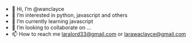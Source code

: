- 👋 Hi, I’m @wanclayce
- 👀 I’m interested in python, javascript and others
- 🌱 I’m currently learning javascript
- 💞️ I’m looking to collaborate on ...
- 📫 How to reach me laralord33@gmail.com or larawaclayce@gmail.com

<!---
wanclayce/wanclayce is a ✨ special ✨ repository because its `README.md` (this file) appears on your GitHub profile.
You can click the Preview link to take a look at your changes.
--->

